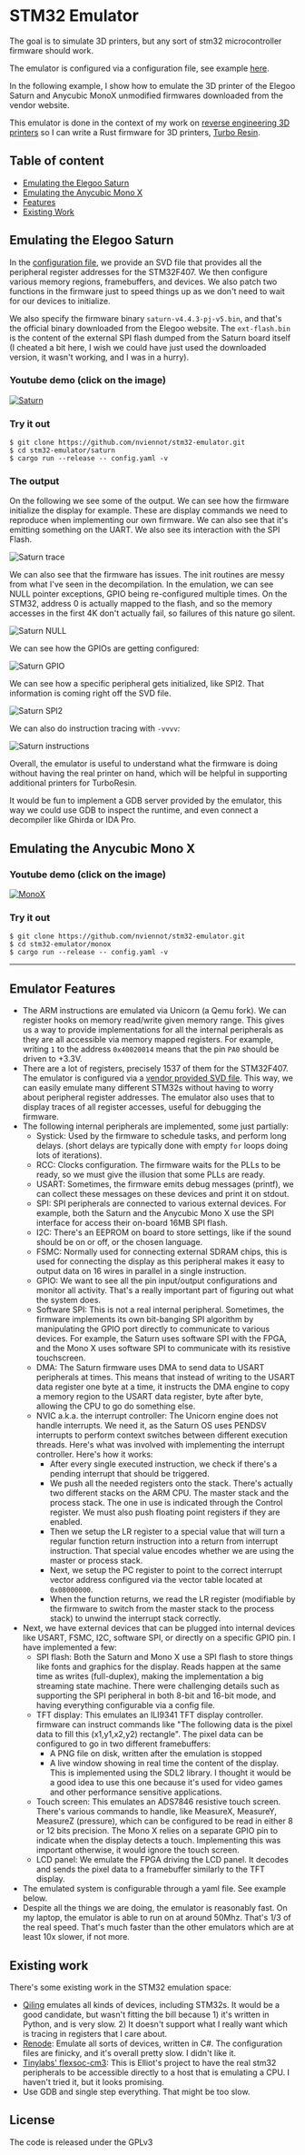 STM32 Emulator
==============

The goal is to simulate 3D printers, but any sort of stm32 microcontroller firmware should work.

The emulator is configured via a configuration file, see example
[here](https://github.com/nviennot/stm32-emulator/blob/main/saturn/config.yaml).

In the following example, I show how to emulate the 3D printer of the Elegoo
Saturn and Anycubic MonoX unmodified firmwares downloaded from the vendor website.

This emulator is done in the context of my work on [reverse engineering 3D
printers](https://github.com/nviennot/reversing-mono4k) so I can write a Rust
firmware for 3D printers, [Turbo Resin](https://github.com/nviennot/turbo-resin).

## Table of content

* [Emulating the Elegoo Saturn](#emulating-the-elegoo-saturn)
* [Emulating the Anycubic Mono X](#emulating-the-anycubic-mono-x)
* [Features](#emulator-features)
* [Existing Work](#existing-work)


## Emulating the Elegoo Saturn

In the [configuration file](https://github.com/nviennot/stm32-emulator/blob/main/saturn/config.yaml),
we provide an SVD file that provides all the peripheral register addresses for
the STM32F407. We then configure various memory regions, framebuffers, and
devices. We also patch two functions in the firmware just to speed things up as
we don't need to wait for our devices to initialize.

We also specify the firmware binary `saturn-v4.4.3-pj-v5.bin`, and that's the
official binary downloaded from the Elegoo website.  The `ext-flash.bin` is the
content of the external SPI flash dumped from the Saturn board itself (I cheated
a bit here, I wish we could have just used the downloaded version, it wasn't
working, and I was in a hurry).

### Youtube demo (click on the image)

[![Saturn](readme-assets/youtube-saturn.png)](https://www.youtube.com/watch?v=Uc8eq4JsJyM)

### Try it out

```
$ git clone https://github.com/nviennot/stm32-emulator.git
$ cd stm32-emulator/saturn
$ cargo run --release -- config.yaml -v
```

### The output

On the following we see some of the output.
We can see how the firmware initialize the display for example. These are
display commands we need to reproduce when implementing our own firmware.
We can also see that it's emitting something on the UART.
We also see its interaction with the SPI Flash.

![Saturn trace](readme-assets/saturn-trace.png)

We can also see that the firmware has issues. The init routines are messy from
what I've seen in the decompilation. In the emulation, we can see NULL pointer
exceptions, GPIO being re-configured multiple times.
On the STM32, address 0 is actually mapped to the flash, and so the memory
accesses in the first 4K don't actually fail, so failures of this nature go
silent.

![Saturn NULL](readme-assets/saturn-null.png)

We can see how the GPIOs are getting configured:

![Saturn GPIO](readme-assets/saturn-gpio.png)

We can see how a specific peripheral gets initialized, like SPI2. That
information is coming right off the SVD file.

![Saturn SPI2](readme-assets/saturn-spi2.png)

We can also do instruction tracing with `-vvvv`:

![Saturn instructions](readme-assets/saturn-inst.png)

Overall, the emulator is useful to understand what the firmware is doing without
having the real printer on hand, which will be helpful in supporting additional
printers for TurboResin.

It would be fun to implement a GDB server provided by the emulator, this way we
could use GDB to inspect the runtime, and even connect a decompiler like Ghirda
or IDA Pro.

## Emulating the Anycubic Mono X

### Youtube demo (click on the image)

[![MonoX](readme-assets/youtube-monox.png)](https://www.youtube.com/watch?v=VyB3ru0u4Go)

### Try it out

```
$ git clone https://github.com/nviennot/stm32-emulator.git
$ cd stm32-emulator/monox
$ cargo run --release -- config.yaml -v
```

---

## Emulator Features

* The ARM instructions are emulated via Unicorn (a Qemu fork). We can register
  hooks on memory read/write given memory range. This gives us a way to provide
  implementations for all the internal peripherals as they are all accessible
  via memory mapped registers. For example, writing `1` to the address `0x40020014`
  means that the pin `PA0` should be driven to +3.3V.
* There are a lot of registers, precisely 1537 of them for the STM32F407.
  The emulator is configured via a [vendor provided SVD
  file](https://github.com/stm32-rs/stm32-rs-mmaps). This way, we can easily
  emulate many different STM32s without having to worry about peripheral
  register addresses. The emulator also uses that to display traces of all
  register accesses, useful for debugging the firmware.
* The following internal peripherals are implemented, some just partially:
  - Systick: Used by the firmware to schedule tasks, and perform long delays.
    (short delays are typically done with empty `for` loops doing lots of
    iterations).
  - RCC: Clocks configuration. The firmware waits for the PLLs to be ready, so
    we must give the illusion that some PLLs are ready.
  - USART: Sometimes, the firmware emits debug messages (printf), we can collect
    these messages on these devices and print it on stdout.
  - SPI: SPI peripherals are connected to various external devices. For example,
    both the Saturn and the Anycubic Mono X use the SPI interface for access
    their on-board 16MB SPI flash.
  - I2C: There's an EEPROM on board to store settings, like if the sound should
    be on or off, or the chosen language.
  - FSMC: Normally used for connecting external SDRAM chips, this is used for
    connecting the display as this peripheral makes it easy to output data on
    16 wires in parallel in a single instruction.
  - GPIO: We want to see all the pin input/output configurations and monitor
    all activity. That's a really important part of figuring out what the system
    does.
  - Software SPI: This is not a real internal peripheral. Sometimes, the
    firmware implements its own bit-banging SPI algorithm by manipulating the
    GPIO port directly  to communicate to various devices. For example, the
    Saturn uses software SPI with the FPGA, and the Mono X uses software SPI to
    communicate with its resistive touchscreen.
  - DMA: The Saturn firmware uses DMA to send data to USART
    peripherals at times. This means that instead of writing to the USART
    data register one byte at a time, it instructs the DMA
    engine to copy a memory region to the USART data register, byte after byte,
    allowing the CPU to go do something else.
  - NVIC a.k.a. the interrupt controller: The Unicorn engine does not handle
    interrupts. We need it, as the Saturn OS uses PENDSV interrupts to perform
    context switches between different execution threads. Here's what was
    involved with implementing the interrupt controller. Here's how it works:
    - After every single executed instruction, we check if there's a pending
      interrupt that should be triggered.
    - We push all the needed registers onto the stack. There's actually two
      different stacks on the ARM CPU. The master stack and the process stack.
      The one in use is indicated through the Control register. We must
      also push floating point registers if they are enabled.
    - Then we setup the LR register to a special value that will turn a regular
      function return instruction into a return from interrupt instruction.
      That special value encodes whether we are using the master or process
      stack.
    - Next, we setup the PC register to point to the correct interrupt vector
      address configured via the vector table located at `0x08000000`.
    - When the function returns, we read the LR register (modifiable by the
      firmware to switch from the master stack to the process stack) to unwind
      the interrupt stack correctly.
* Next, we have external devices that can be plugged into internal devices like
  USART, FSMC, I2C, software SPI, or directly on a specific GPIO pin. I have
  implemented a few:
  - SPI flash: Both the Saturn and Mono X use a SPI flash to store things like
    fonts and graphics for the display. Reads happen at the same time as writes
    (full-duplex), making the implementation a big streaming state machine.
    There were challenging details such as supporting the SPI peripheral in both
    8-bit and 16-bit mode, and having everything configurable via a config file.
  - TFT display: This emulates an ILI9341 TFT display controller.
    firmware can instruct commands like "The following data is the pixel data
    to fill this (x1,y1,x2,y2) rectangle".  The pixel data can be configured to
    go in two different framebuffers:
    - A PNG file on disk, written after the emulation is stopped
    - A live window showing in real time the content of the display. This is
      implemented using the SDL2 library. I thought it would be a good idea
      to use this one because it's used for video games and other performance
      sensitive applications.
  - Touch screen: This emulates an ADS7846 resistive touch screen. There's
    various commands to handle, like MeasureX, MeasureY, MeasureZ (pressure),
    which can be configured to be read in either 8 or 12 bits precision.
    The Mono X relies on a separate GPIO pin to indicate when the display
    detects a touch. Implementing this was important otherwise, it would ignore
    the touch screen.
  - LCD panel: We emulate the FPGA driving the LCD panel. It decodes and sends
    the pixel data to a framebuffer similarly to the TFT display.
* The emulated system is configurable through a yaml file. See example below.
* Despite all the things we are doing, the emulator is reasonably fast. On my
  laptop, the emulator is able to run on at around 50Mhz. That's 1/3 of the real
  speed. That's much faster than the other emulators which are at least 10x
  slower, if not more.

## Existing work

There's some existing work in the STM32 emulation space:
* [Qiling](https://qiling.io/2022/04/14/intro/) emulates all kinds of devices,
  including STM32s. It would be a good candidate, but wasn't fitting the bill
  because 1) it's written in Python, and is very slow. 2) It doesn't support
  what I really want which is tracing in registers that I care about.
* [Renode](https://renode.io/): Emulate all sorts of devices, written in C#.
  The configuration files are finicky, and it's overall pretty slow. I didn't
  like it.
* [Tinylabs' flexsoc-cm3](https://github.com/tinylabs/flexsoc_cm3): This is
  Elliot's project to have the real stm32 peripherals to be accessible directly
  to a host that is emulating a CPU. I haven't tried it, but it looks promising.
* Use GDB and single step everything. That might be too slow.

License
-------

The code is released under the GPLv3
